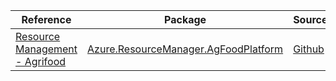 | Reference | Package | Source |
|---|---|---|
|[Resource Management - Agrifood](resourcemanager.agfoodplatform-readme.md)|[Azure.ResourceManager.AgFoodPlatform](https://www.nuget.org/packages/Azure.ResourceManager.AgFoodPlatform)|[Github](https://github.com/Azure/azure-sdk-for-net/blob/main/sdk/agrifood/Azure.ResourceManager.AgFoodPlatform)|
